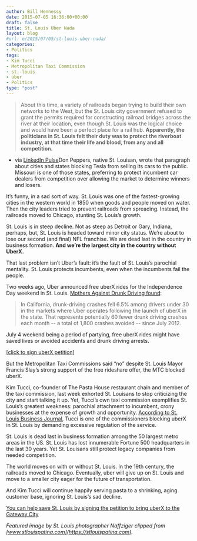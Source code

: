 ```yaml
---
author: Bill Hennessy
date: 2015-07-05 16:36:00+00:00
draft: false
title: St. Louis Uber Nada
layout: blog
#url: e/2015/07/05/st-louis-uber-nada/
categories:
- Politics
tags:
- Kim Tucci
- Metropolitan Taxi Commission
- st.-louis
- über
- Politics
type: "post"
---
```


> About this time, a variety of railroads began trying to build their own networks to the West, but the St. Louis city government refused to grant the permits required for constructing railroad bridges across the river at their location, even though St. Louis was the logical choice and would have been a perfect place for a rail hub. **Apparently, the politicians in St. Louis felt their duty was to protect the riverboat industry, at that time their life and blood, from any and all competition.**



- via [LinkedIn Pulse](https://www.linkedin.com/pulse/20130703012459-17102372-why-chicago-is-so-much-bigger-than-st-louis)Don Peppers, native St. Louisan, wrote that paragraph about cities and states blocking Tesla from selling its cars to the public. Missouri is one of those states, preferring to protect incumbent car dealers from competition over allowing the market to determine winners and losers.

It’s funny, in a sad sort of way. St. Louis was one of the fastest-growing cities in the western world in 1850 when goods and people moved on water. Then the city leaders tried to prevent railroads from spreading. Instead, the railroads moved to Chicago, stunting St. Louis’s growth.

St. Louis is in steep decline. Not as steep as Detroit or Gary, Indiana, perhaps, but, St. Louis is headed toward minor city status. We’re about to lose our second (and final) NFL franchise. We are dead last in the country in business formation. **And we’re the largest city in the country without UberX.**

That last problem isn’t Uber’s fault: it’s the fault of St. Louis’s parochial mentality. St. Louis protects incumbents, even when the incumbents fail the people.

Two weeks ago, Uber announced free uberX rides for the Independence Day weekend in St. Louis. [Mothers Against Drunk Driving found](https://www.madd.org/media-center/press-releases/2015/new-report-from-madd-uber.html):



> In California, drunk-driving crashes fell 6.5% among drivers under 30 in the markets where Uber operates following the launch of uberX in the state. That represents potentially 60 fewer drunk driving crashes each month -- a total of 1,800 crashes avoided -- since July 2012.



July 4 weekend being a period of partying, free uberX rides might have saved lives or avoided accidents and drunk driving arrests.

[[click to sign uberX petition](https://petition.uber.org/stl/)]

But the Metropolitan Taxi Commissions said “no” despite St. Louis Mayor Francis Slay’s strong support of the free rideshare offer, the MTC blocked uberX.

Kim Tucci, co-founder of The Pasta House restaurant chain and member of the taxi commission, last week exhorted St. Louisans to stop criticizing the city and start talking it up. Yet, Tucci’s own taxi commission exemplifies St. Louis’s greatest weakness: parochial attachment to incumbent, crony businesses at the expense of growth and opportunity. [According to St. Louis Business Journal](https://www.bizjournals.com/stlouis/blog/biznext/2015/06/uber-looks-for-more-compromise-from-taxi.html), Tucci is one of the commissioners blocking uberX in St. Louis by demanding excessive regulation of the service.

St. Louis is dead last in business formation among the 50 largest metro areas in the US. St. Louis has lost innumerable Fortune 500 headquarters in the last 30 years. Yet St. Louisans still protect legacy companies from needed competition.

The world moves on with or without St. Louis. In the 19th century, the railroads moved to Chicago. Eventually, uber will give up on St. Louis and move to a smaller city eager for the future of transportation.

And Kim Tucci will continue happily serving pasta to a shrinking, aging customer base, ignoring St. Louis’s sad decline.

[You can help save St. Louis by signing the petition to bring uberX to the Gateway City](https://petition.uber.org/stl/)

_Featured image by St. Louis photographer Naffziger clipped from [www.stlouispatina.com](https://stlouispatina.com)._
